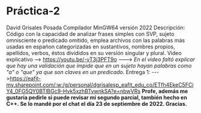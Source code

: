 # Práctica-2
David Grisales Posada 
Compilador MinGW64 versión 2022 
Descripción: Código con la capacidad de analizar frases simples con SVP, sujeto omnisciente o predicado omitido, emplea archivos con las palabras más usadas en españon categorizadas en sustantivos, nombres propios, apellidos, verbos, éstos divididos en su versión singular y plural.
Video explicativo --> https://youtu.be/-vT3j3PFT9o ---> *En el video faltó explicar que hay una validación que impide que en un sujeto hayan palabras como "a" o "que" ya que son claves en un predicado.*
Entrega 1: --->https://eafit-my.sharepoint.com/:w:/g/personal/dgrisalesp_eafit_edu_co/ETfh4EkeC5FCiY4_0FG5QY0BTlBGc9-Hvk5xzhBTywnkSA?e=nbwVRs
**Profe, además me gustaría pedirle si puede revisar mi segundo parcial, también hecho en C++. Se lo mandé por el chat el día 23 de septiembre de 2022. Gracias.**

